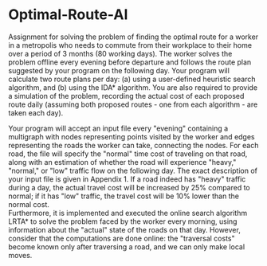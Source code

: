 # Optimal-Route-AI
Assignment for solving the problem of finding the optimal route for a worker in a metropolis who needs to commute from their workplace to their home over a period of 3 months (80 working days). The worker solves the problem offline every evening before departure and follows the route plan suggested by your program on the following day. Your program will calculate two route plans per day: (a) using a user-defined heuristic search algorithm, and (b) using the IDA* algorithm. You are also required to provide a simulation of the problem, recording the actual cost of each proposed route daily (assuming both proposed routes - one from each algorithm - are taken each day).  

Your program will accept an input file every "evening" containing a multigraph with nodes representing points visited by the worker and edges representing the roads the worker can take, connecting the nodes. For each road, the file will specify the "normal" time cost of traveling on that road, along with an estimation of whether the road will experience "heavy," "normal," or "low" traffic flow on the following day. The exact description of your input file is given in Appendix 1. If a road indeed has "heavy" traffic during a day, the actual travel cost will be increased by 25% compared to normal; if it has "low" traffic, the travel cost will be 10% lower than the normal cost.    
Furthermore, it is implemented and executed the online search algorithm LRTA* to solve the problem faced by the worker every morning, using information about the "actual" state of the roads on that day. However, consider that the computations are done online: the "traversal costs" become known only after traversing a road, and we can only make local moves.
